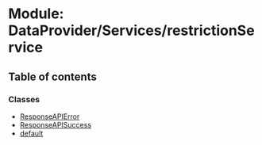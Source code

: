 # Module: DataProvider/Services/restrictionService

## Table of contents

### Classes

- [ResponseAPIError](../wiki/DataProvider.Services.restrictionService.ResponseAPIError)
- [ResponseAPISuccess](../wiki/DataProvider.Services.restrictionService.ResponseAPISuccess)
- [default](../wiki/DataProvider.Services.restrictionService.default)
